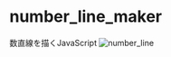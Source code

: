 # number_line_maker
数直線を描くJavaScript
![number_line](https://user-images.githubusercontent.com/33010998/159109864-1635fe98-cdc0-4bee-88eb-41fb5570c29b.PNG)
